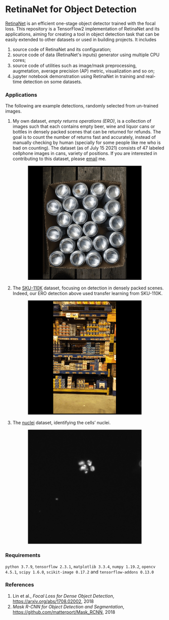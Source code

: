 # RetinaNet for Object Detection

[RetinaNet](https://arxiv.org/abs/1708.02002) is an efficient one-stage object detector trained with the focal loss. This repository is a TensorFlow2 implementation of RetinaNet and its applications, aiming for creating a tool in object detection task that can be easily extended to other datasets or used in building projects. It includes

1. source code of RetinaNet and its configuration;
2. source code of data (RetinaNet's inputs) generator using multiple CPU cores; 
3. source code of utilities such as image/mask preprocessing, augmetation, average precision (AP) metric, visualization and so on;
4. jupyter notebook demonstration using RetinaNet in training and real-time detection on some datasets. 

### Applications

The following are example detections, randomly selected from un-trained images.

1. My own dataset, *empty returns operations (ERO)*, is a collection of images such that each contains empty beer, wine and liquor cans or bottles in densely packed scenes that can be returned for refunds. The goal is to count the number of returns fast and accurately, instead of manually checking by human (specially for some people like me who is bad on counting). The dataset (as of July 15 2021) consists of 47 labeled cellphone images in cans, variety of positions. If you are interested in contributing to this dataset, please [email](mailto:mmzhangist@gmail.com) me.
<p align="center">
  <img src="https://raw.githubusercontent.com/DrMMZ/drmmz.github.io/master/images/ero_movie.gif" width='360' height='360'/>
</p> 

2. The [SKU-110K](https://github.com/eg4000/SKU110K_CVPR19) dataset, focusing on detection in densely packed scenes. Indeed, our ERO detection above used transfer learning from SKU-110K.
<p align="center">
  <img src="https://raw.githubusercontent.com/DrMMZ/drmmz.github.io/master/images/sku_movie.gif" width='360' height='360'/>
</p>

3. The [nuclei](https://www.kaggle.com/c/data-science-bowl-2018) dataset, identifying the cells’ nuclei. 
<p align="center">
  <img src="https://raw.githubusercontent.com/DrMMZ/drmmz.github.io/master/images/nuclei_movie.gif" width='360' height='360'/>
</p> 


### Requirements
`python 3.7.9`, `tensorflow 2.3.1`, `matplotlib 3.3.4`, `numpy 1.19.2`, `opencv 4.5.1`, `scipy 1.6.0`, `scikit-image 0.17.2` and `tensorflow-addons 0.13.0`

### References
1. Lin et al., *Focal Loss for Dense Object Detection*, https://arxiv.org/abs/1708.02002, 2018
2. *Mask R-CNN for Object Detection and Segmentation*, https://github.com/matterport/Mask_RCNN, 2018
